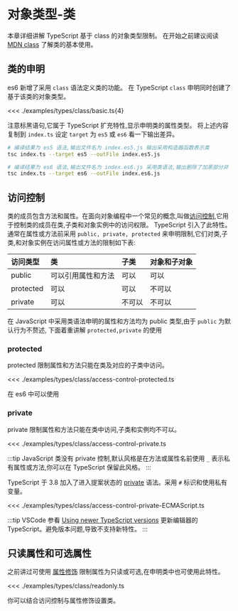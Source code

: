 # 对象类型-类
本章详细讲解 TypeScript 基于 class 的对象类型限制。
在开始之前建议阅读 [MDN class](https://developer.mozilla.org/zh-CN/docs/Web/JavaScript/Reference/Classes) 了解类的基本使用。

## 类的申明
es6 新增了采用 `class` 语法定义类的功能。
在 TypeScript `class` 申明同时创建了基于该类的对象类型。

<<< ./examples/types/class/basic.ts{4}

注意标黑语句,它属于 TypeScript 扩充特性,显示申明类的属性类型。
将上述内容复制到 `index.ts` 设定 `target` 为 `es5` 或 `es6` 看一下输出差异。

```bash
# 编译结果为 es5 语法,输出文件名为 index.es5.js 输出采用构造器函数表示类
tsc index.ts --target es5 --outFile index.es5.js

# 编译结果为 es6 语法,输出文件名为 index.es6.js 采用类语法,输出删除了加黑部分非 JavaScript 的语法
tsc index.ts --target es6 --outFile index.es6.js
```

## 访问控制
类的成员包含方法和属性。在面向对象编程中一个常见的概念,叫做[访问控制](https://en.wikipedia.org/wiki/Access_control#In_object-oriented_programming),它用于控制类的成员在类,子类和对象实例中的访问权限。 TypeScript 引入了此特性。通常在属性或方法前采用 `public, private, protected` 来申明限制,它们对类,子类,和对象实例在访问属性或方法的限制如下表:


| 访问类型  | 类                 | 子类   | 对象和子对象 |
| :-------- | :----------------- | :----- | :----------- |
| public    | 可以引用属性和方法 | 可以   | 可以         |
| protected | 可以               | 可以   | 不可以       |
| private   | 可以               | 不可以 | 不可以       |

在 JavaScript 中采用类语法申明的属性和方法均为 public 类型,由于 `public` 为默认行为不赘述, 下面着重讲解 `protected,private` 的使用

### protected
protected 限制属性和方法只能在类及对应的子类中访问。

<<< ./examples/types/class/access-control-protected.ts

在 es6 中可以使用

### private
private 限制属性和方法只能在类中访问,子类和实例均不可以。 

<<< ./examples/types/class/access-control-private.ts

:::tip
JavaScript 类没有 private 控制,默认风格是在方法或属性名前使用 `_` 表示私有属性或方法,你可以在 TypeScript 保留此风格。
:::

TypeScript 于 3.8 加入了进入提案状态的 [private](https://www.typescriptlang.org/docs/handbook/release-notes/typescript-3-8.html#-ecmascript-private-fields) 语法。采用 `#` 标识和使用私有变量。

<<< ./examples/types/class/access-control-private-ECMAScript.ts

:::tip
VSCode 参看 [Using newer TypeScript versions](https://code.visualstudio.com/docs/typescript/typescript-compiling#_using-newer-typescript-versions) 更新编辑器的 TypeScript。避免版本问题,导致不支持新特性。
:::

## 只读属性和可选属性
之前讲过可使用 [属性修饰](./3.2.builtin-literal-object.md#属性修饰) 限制属性为只读或可选,在申明类中也可使用此特性。

<<< ./examples/types/class/readonly.ts


你可以结合访问控制与属性修饰设置类。

